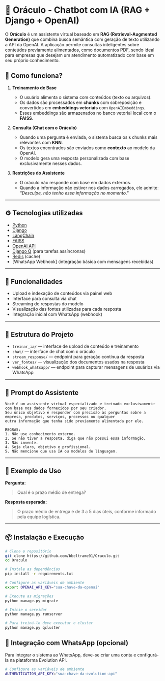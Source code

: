 # 🔮 Oráculo - Chatbot com IA (RAG + Django + OpenAI)

O **Oráculo** é um assistente virtual baseado em **RAG (Retrieval-Augmented Generation)** que combina busca semântica com geração de texto utilizando a API da OpenAI. A aplicação permite consultas inteligentes sobre conteúdos previamente alimentados, como documentos PDF, sendo ideal para empresas que desejam um atendimento automatizado com base em seu próprio conhecimento.

## 🧠 Como funciona?

1. **Treinamento de Base**  
   - O usuário alimenta o sistema com conteúdos (texto ou arquivos).
   - Os dados são processados em **chunks** com sobreposição e convertidos em **embeddings vetoriais** com `OpenAIEmbeddings`.
   - Esses embeddings são armazenados no banco vetorial local com o **FAISS**.

2. **Consulta (Chat com o Oráculo)**  
   - Quando uma pergunta é enviada, o sistema busca os `k` chunks mais relevantes com **KNN**.
   - Os textos encontrados são enviados como **contexto** ao modelo da OpenAI.
   - O modelo gera uma resposta personalizada com base exclusivamente nesses dados.

3. **Restrições do Assistente**  
   - O oráculo não responde com base em dados externos.
   - Quando a informação não estiver nos dados carregados, ele admite: _"Desculpe, não tenho essa informação no momento."_

---

## ⚙️ Tecnologias utilizadas

- [Python](https://www.python.org/)
- [Django](https://www.djangoproject.com/)
- [LangChain](https://www.langchain.com/)
- [FAISS](https://github.com/facebookresearch/faiss)
- [OpenAI API](https://platform.openai.com/)
- [Django Q](https://django-q.readthedocs.io/en/latest/) (para tarefas assíncronas)
- [Redis](https://redis.io/) (cache)
- [WhatsApp Webhook] (integração básica com mensagens recebidas)

---

## 🚀 Funcionalidades

- Upload e indexação de conteúdos via painel web
- Interface para consulta via chat
- Streaming de respostas do modelo
- Visualização das fontes utilizadas para cada resposta
- Integração inicial com WhatsApp (webhook)

---

## 📂 Estrutura do Projeto

- `treinar_ia/` — interface de upload de conteúdo e treinamento
- `chat/` — interface de chat com o oráculo
- `stream_response/` — endpoint para geração contínua da resposta
- `ver_fontes/` — visualização dos documentos usados na resposta
- `webhook_whatsapp/` — endpoint para capturar mensagens de usuários via WhatsApp

---

## 🔐 Prompt do Assistente

```text
Você é um assistente virtual especializado e treinado exclusivamente com base nos dados fornecidos por seu criador. 
Seu único objetivo é responder com precisão às perguntas sobre a empresa, produtos, serviços, processos ou qualquer 
outra informação que tenha sido previamente alimentada por ele.

REGRAS:
1. Não use conhecimento externo.
2. Se não tiver a resposta, diga que não possui essa informação.
3. Não invente.
4. Seja claro, objetivo e profissional.
5. Não mencione que usa IA ou modelos de linguagem.
````

---

## 🧪 Exemplo de Uso

**Pergunta:**

> Qual é o prazo médio de entrega?

**Resposta esperada:**

> O prazo médio de entrega é de 3 a 5 dias úteis, conforme informado pela equipe logística.

---

## 📦 Instalação e Execução

```bash
# Clone o repositório
git clone https://github.com/bbeltrame01/Oraculo.git
cd Oraculo

# Instale as dependências
pip install -r requirements.txt

# Configure as variáveis de ambiente
export OPENAI_API_KEY="sua-chave-da-openai"

# Execute as migrações
python manage.py migrate

# Inicie o servidor
python manage.py runserver

# Para treiná-lo deve executar o cluster
python manage.py qcluster
```

## 📱 Integração com WhatsApp (opcional)

Para integrar o sistema ao WhatsApp, deve-se criar uma conta e configurá-la na plataforma Evolution API.

```bash
# Configure as variáveis de ambiente
AUTHENTICATION_API_KEY="sua-chave-da-evolution-api"
```
